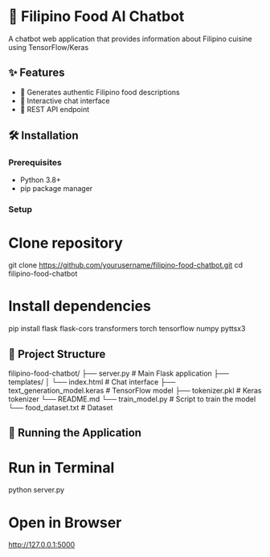 # 🍲 Filipino Food AI Chatbot

A chatbot web application that provides information about Filipino cuisine using TensorFlow/Keras

## ✨ Features

- 🍛 Generates authentic Filipino food descriptions
- 💬 Interactive chat interface
- 🚀 REST API endpoint

## 🛠️ Installation

### Prerequisites
- Python 3.8+
- pip package manager

### Setup
# Clone repository
git clone https://github.com/yourusername/filipino-food-chatbot.git
cd filipino-food-chatbot

# Install dependencies
pip install flask flask-cors transformers torch tensorflow numpy pyttsx3

## 📁 Project Structure
filipino-food-chatbot/
├── server.py                 # Main Flask application
├── templates/
│   └── index.html            # Chat interface
├── text_generation_model.keras  # TensorFlow model
├── tokenizer.pkl             # Keras tokenizer
└── README.md
└── train_model.py            # Script to train the model
└── food_dataset.txt          # Dataset

## 🚀 Running the Application
# Run in Terminal
python server.py
# Open in Browser
http://127.0.0.1:5000
